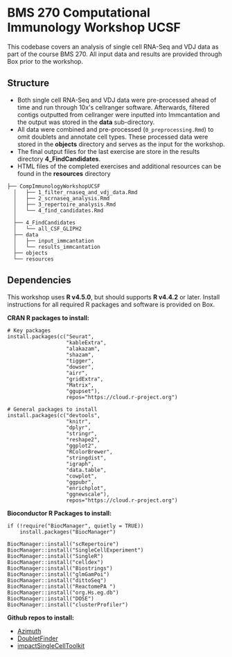 # BMS 270 Computational Immunology Workshop UCSF

This codebase covers an analysis of single cell RNA-Seq and VDJ data as part of the course BMS 270. All input data and results are provided through Box prior to the workshop.

## Structure

* Both single cell RNA-Seq and VDJ data were pre-processed ahead of time and run through 10x's cellranger software. Afterwards, filtered contigs outputted from cellranger were inputted into Immcantation and the output was stored in the **data** sub-directory. 
* All data were combined and pre-processed (```0_preprocessing.Rmd```) to omit doublets and annotate cell types. These processed data were stored in the **objects** directory and serves as the input for the workshop. 
* The final output files for the last exercise are store in the results directory **4_FindCandidates**. 
* HTML files of the completed exercises and additional resources can be found in the **resources** directory

```
├── CompImmunologyWorkshopUCSF
  │   ├── 1_filter_rnaseq_and_vdj_data.Rmd
  │   ├── 2_scrnaseq_analysis.Rmd
  │   ├── 3_repertoire_analysis.Rmd
  │   └── 4_find_candidates.Rmd
  │
  ├── 4_FindCandidates
  │   └── all_CSF_GLIPH2
  ├── data
  │   ├── input_immcantation
  │   └── results_immcantation
  ├── objects
  └── resources
```

## Dependencies

This workshop uses **R v4.5.0**, but should supports **R v4.4.2** or later. Install instructions for all required R packages and software is provided on Box. 

**CRAN R packages to install:**
```{r}
# Key packages
install.packages(c("Seurat",
                   "kableExtra",
                   "alakazam",
                   "shazam",
                   "tigger",
                   "dowser",
                   "airr",
                   "gridExtra",
                   "Matrix",
                   "ggupset"),
                   repos="https://cloud.r-project.org")

# General packages to install
install.packages(c("devtools",
                   "knitr",
                   "dplyr",
                   "stringr",
                   "reshape2",
                   "ggplot2",
                   "RColorBrewer",
                   "stringdist",
                   "igraph",
                   "data.table",
                   "cowplot",
                   "ggpubr",
                   "enrichplot",
                   "ggnewscale"),
                   repos="https://cloud.r-project.org")
```

**Bioconductor R Packages to install:**
```{r}
if (!require("BiocManager", quietly = TRUE))
    install.packages("BiocManager")

BiocManager::install("scRepertoire")
BiocManager::install("SingleCellExperiment")
BiocManager::install("SingleR")
BiocManager::install("celldex")
BiocManager::install("Biostrings")
BiocManager::install("glmGamPoi")
BiocManager::install("dittoSeq")
BiocManager::install("ReactomePA ")
BiocManager::install("org.Hs.eg.db")
BiocManager::install("DOSE")
BiocManager::install("clusterProfiler")
```

**Github repos to install:**

* [Azimuth](https://github.com/satijalab/azimuth "Azimuth")
* [DoubletFinder](https://github.com/chris-mcginnis-ucsf/DoubletFinder "DoubletFinder")
* [impactSingleCellToolkit](https://github.com/UCSF-Wilson-Lab/impactSingleCellToolkit "impactSingleCellToolkit")